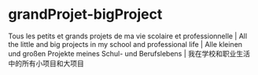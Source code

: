 # grandProjet-bigProject
Tous les petits et grands projets de ma vie scolaire et professionnelle | All the little and big projects in my school and professional life | Alle kleinen und großen Projekte meines Schul- und Berufslebens | 我在学校和职业生活中的所有小项目和大项目
